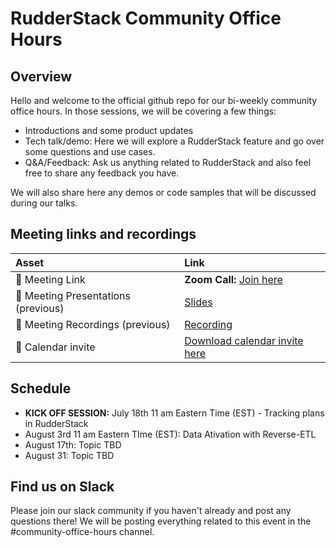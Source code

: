 # RudderStack Community Office Hours

## Overview
Hello and welcome to the official github repo for our bi-weekly community office hours. In those sessions, we will be covering a few things:
- Introductions and some product updates
- Tech talk/demo: Here we will explore a RudderStack feature and go over some questions and use cases.
- Q&A/Feedback: Ask us anything related to RudderStack and also feel free to share any feedback you have. 

We will also share here any demos or code samples that will be discussed during our talks. 

## Meeting links and recordings 

| Asset | Link        |
|:-----------|:------------|
| 🔗 Meeting Link | **Zoom Call:**  [Join here](https://us02web.zoom.us/j/86794064244?pwd=SWs2QU5YUThibGFQdFEwKzEzRkxKQT09)
| 📝 Meeting Presentations (previous) | [Slides](https://docs.google.com/presentation/d/1ebdURxLDEi_W8YU3OBpuf752jDWlMiaEXzljBHXyL78/edit?usp=sharing)
| 🎥 Meeting Recordings (previous) | [Recording](https://www.youtube.com/watch?v=AlxKlA3eMzY)
| :calendar: Calendar invite | [Download calendar invite here](https://calendar.google.com/event?action=TEMPLATE&tmeid=NDI3dDlrbW1zOWk0cmhmMTk0YzJsOTd1MnMgc21hc2hmZWpAcnVkZGVyc3RhY2suY29t&tmsrc=smashfej%40rudderstack.com)
## Schedule 

- **KICK OFF SESSION:** July 18th 11 am Eastern Time (EST) - Tracking plans in RudderStack 
- August 3rd 11 am Eastern TIme (EST): Data Ativation with Reverse-ETL 
- August 17th: Topic TBD
- August 31: Topic TBD

## Find us on Slack

Please join our slack community if you haven't already and post any questions there! We will be posting everything related to this event in the #community-office-hours channel.
